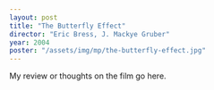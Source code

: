 ```yaml
---
layout: post
title: "The Butterfly Effect"
director: "Eric Bress, J. Mackye Gruber"
year: 2004
poster: "/assets/img/mp/the-butterfly-effect.jpg"
---
```


My review or thoughts on the film go here.
